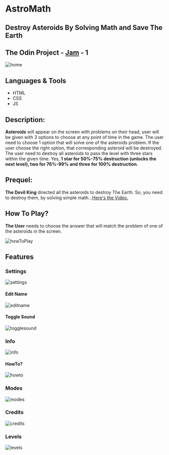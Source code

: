 # AstroMath
## Destroy Asteroids By Solving Math and Save The Earth
## The Odin Project - [Jam](https://itch.io/jam/top-jam-1) - 1
   ![home](./assets/readme/home.png)
## Languages & Tools
- HTML
- CSS
- JS
## Description:
  **Asteroids** will appear on the screen with problems on their head, user will be given with 3 options to choose at any point of time in the game. The user need to choose 1 option that will solve one of the asteroids problem. If the user choose the right option, that corresponding asteroid will be destroyed. The user need to destroy all asteroids to pass the level with three stars within the given time. Yes, **1 star for 50%-75% destruction (unlocks the next level), two for 76%-99% and three for 100% destruction**.

## Prequel:
  **The Devil King** directed all the asteroids to destroy The Earth. So, you need to destroy them, by solving simple math...[Here's the Video.](https://www.youtube.com/watch?v=f76xn6FFhrs)
## How To Play?
  **The User** needs to choose the answer that will match the problem of one of the asteroids in the screen.

  ![howToPlay](./assets/images/how-to-play/howToPlay.png)

## Features
### Settings
   ![settings](./assets/readme/settings.png)
#### Edit Name
   ![editname](./assets/readme/editname.png)
#### Toggle Sound
   ![togglesound](./assets/readme/togglesound.png)
### Info
   ![info](./assets/readme/info.png)
#### HowTo?
   ![howto](./assets/readme/howto.png)
### Modes
   ![modes](./assets/readme/modes.png)
### Credits
   ![credits](./assets/readme/credits.png)
### Levels
   ![levels](./assets/readme/levels.png)
